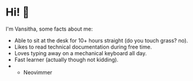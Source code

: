 # Hi! 👋

I'm Vansitha, some facts about me:
- Able to sit at the desk for 10+ hours straight (do you touch grass? no).
- Likes to read technical documentation during free time. 
- Loves typing away on a mechanical keyboard all day.
- Fast learner (actually though not kidding).
- - Neovimmer
